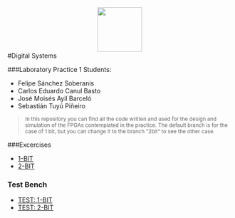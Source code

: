<div style="display:flex;justify-content:center;margin:0;" markdown="1">
<img style="height:100px;margin:0"  src="https://upload.wikimedia.org/wikipedia/commons/8/8e/UADY_logo.svg">
</div>
#Digital Systems



###Laboratory Practice 1
Students:
- Felipe Sánchez Soberanis
- Carlos Eduardo Canul Basto
- José Moisés Ayil Barceló
- Sebastián Tuyú Piñeiro

> <small>In this repository you can find all the code written and used for the design and simulation of the FPGAs contemplated in the practice. The default branch is for the case of 1 bit, but you can change it to the branch "2bit" to see the other case.</small>

###Excercises
- [1-BIT](https://github.com/FelipeSanchezSoberanis/SD_Laboratorio_1/tree/1bit)
- [2-BIT](https://github.com/FelipeSanchezSoberanis/SD_Laboratorio_1/tree/2bit)

### Test Bench
- [TEST: 1-BIT](https://github.com/FelipeSanchezSoberanis/SD_Laboratorio_1/blob/1bit/TB_Compuertas.vhd)
- [TEST: 2-BIT](https://github.com/FelipeSanchezSoberanis/SD_Laboratorio_1/blob/2bit/TB_Compuertas.vhd)
